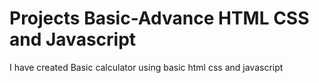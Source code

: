 # Projects Basic-Advance HTML CSS and Javascript

I have created Basic calculator using basic html css and javascript
